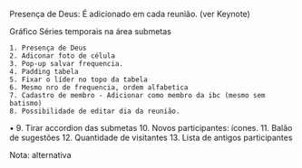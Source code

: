 Presença de Deus:
É adicionado em cada reunião. (ver Keynote)

Gráfico Séries temporais na área submetas

    1. Presença de Deus
    2. Adiconar foto de célula
    3. Pop-up salvar frequencia.
    4. Padding tabela
    5. Fixar o líder no topo da tabela
    6. Mesmo nro de frequencia, ordem alfabetica
    7. Cadastro de membro - Adicionar como membro da ibc (mesmo sem batismo)
    8. Possibilidade de editar dia da reunião.
 •  9. Tirar accordion das submetas
    10. Novos participantes: ícones.
    11. Balão de sugestões
    12. Quantidade de visitantes
    13. Lista de antigos participantes


Nota: alternativa

